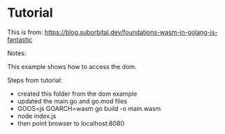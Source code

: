 # Tutorial

This is from: https://blog.suborbital.dev/foundations-wasm-in-golang-is-fantastic

Notes:

This example shows how to access the dom.

Steps from tutorial:
- created this folder from the dom example
- updated the main.go and go.mod files
- GOOS=js GOARCH=wasm go build -o main.wasm
- node index.js
- then point browser to localhost:8080


